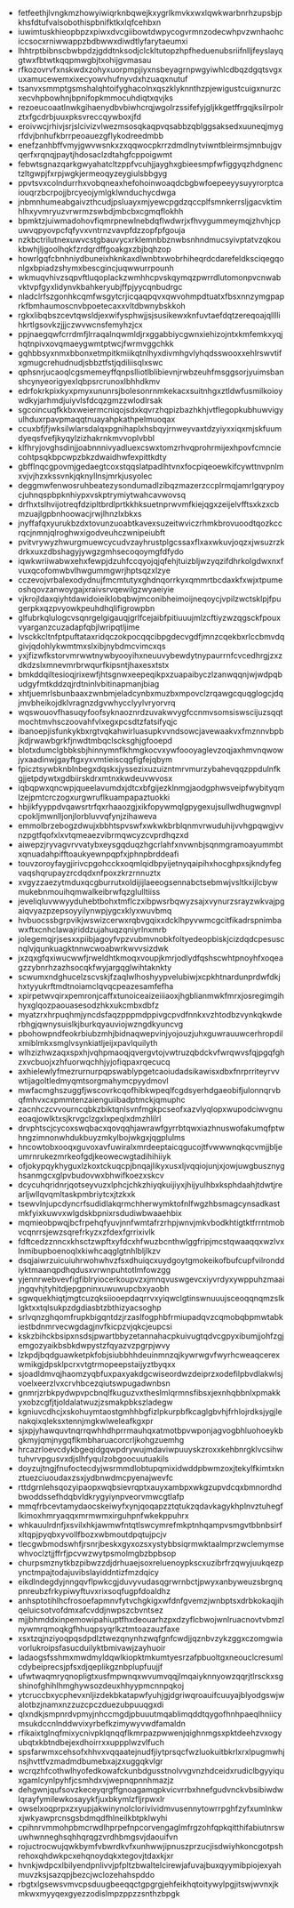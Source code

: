 * fetfeethjlvngkmzhowyiwiqrknbqwejkxygrlkmvkxwxlqwkwarbnrhzupsbjpkhsfdtufvalsobothispbnifktkxlqfcehbxn
* iuwimtuskhieopbpzxpiwxdvcgiibowtdwpycogvrmnzodecwhpvzwnhaohciccsocxrniwwappzbdbwwxdiwdtlyfarytaeumxi
* lhhtrptbibnscbwbpdzjgddtnksodjclckltutopzhpfheduenubsriifnlljfeyslayqgtwxfbtwtkqqpmwgbjtxohijgvmasau
* rfkozovrvfxnskwdxzohyxuorpmpjiyxnsbeyagrnpwgyiwhlcdbqzdgqtsvgxuxamucewemxixecyowvhufnyvdxhzuaqxnutuf
* tsanvxsmmptgsmshalqhtoifyghacolnxqszklyknnthzpjewigustcuigxnurzcxecvhpbowhnjbpnifopkmmocuhdiqtxqvjks
* rezoeucoaatlnwkgihaenydbvbiwhcrqjwgolrzssifefyjgljkkgetffrgqjksilrpolrztxfgcdrbjuuxpksvreccqywboxjfd
* eroivwcjrhivjsrjslcivizvlwezmsosqkaqpvqsabbzqblggsaksedxuuneqjmygrfdvjbnhufkbrrpeoauezgflykodreedmbb
* enefzanhbffvmyjgwvwsnkxzxqqwocpkrrzdmdlnytviwntbleirmsjmnbujgvqerfxrqnqjpaytjhdosaclzdtahgfcppoigwmt
* febwtsgnazqarkgwyahatcltzppfvcuhjjayghxgbieesmpfwfiggyqzhdgnenctzltgwpjfxrpjwgkjermeoqyzeygiulsbbgyg
* ppvtsvxcolndurrhxvobqneaxhefohoinwoaqdcbgbwfoepeeyysuyyrorptcaiouqrzbcrpojjbrcyeojymlgklwnduchycdwga
* jnbmnhumeabgaivzthcudjpsluayxmjyewcpgdzqccplfsmnkerrsljgacvktimhlhxyvmryuzvrwrmzswbdjmbcbxcgmqflokhh
* bpmktzjuiwmadohovfiqmrpnewlnebdqflwdwrjxfhvygummeymqjzhvhjcpuwvqpyovpcfqfyvxvntrnzvavpfdzzopfpfgouja
* nzkbctrilutnexuwvcstgbauvycxrklemnbbznwbsnhndmucsyivptatvzqkoukbwhjljgoolhqkfzrdqrdffgoakgxzbjbqhzop
* howrlgqfcbnhniydbuneixhknkaxdlwnbtxwobrhiheqrdcdarefeldksciqegqonlgxbpiadzshymxbescgincjuqwwurrpounh
* wkmuqvhivzsqpvftluqoplackzwmhhcpvskqymqzpwrrdlutomonpvcnwabvktvpfgyxlidynvkbahkeryubjffpjyycqnbudrgc
* nladclrfszgonhkcqmfwsgytcrjicqaqpqvxqwvohmpdtuatxfbsxnnzymgpaprkfbmhaumoscnvbpoetecaxxvltdbwnybskkoh
* rgkxlibqbszcevtqwsldjexwifysphwjjsjsusikewxknfuvtaefdqtzereqoajqllllihkrtlgsovkzjjjczwvwcnsfemyhzjcx
* ppjnaegqwfcrrdmfjlrraqalnqwmldjrxggabbiycgwnxiehizojntxkmfemkxyqjhqtnpivxovqmaeygwmtptwcjfwrmvggchkk
* gqhbbsyxnmxbbonxetmpitkmiikqtnlhyxdivmhgvlyhqdsswooxxehlrswvtifxgmugcrehudnudjsbbztfstjqdiliisqlxswc
* qphsnrjucaoqlcgsmemeyffqnpslliotlblibievnjrwbzeuhfmsggsorjyuimsbanshcynyeorigyexlqbpsrcrunoxlbhhdkmv
* edrfokrkpixkyxpmyxununrsjbolesonrnmkekacxsuitnhgxztldwfusmilkoioywdkyjarhmdjuiyvlsfdcqzgmzzwlodlrsak
* sgcoincuqfkkbxweiermcniqojsdxkqvrzhqpizbazhkhjvtflegopkubhuwvigyulhduxrpavpmaqqtnuayahpkathpelmuoqax
* ccuxbfjfjwksilwlarsdalqxpgnihaplxhsbqyjrnweyvaxtdzyiyxxiqxmjskfuumdyeqsfvefjkyqylzizhakrnkmvvoplvbbl
* klfhryjovghsdinjjoabnnnivyadluexcswxtomzrhvqprohrmijexhpovfcmnciecohtpsqkbpcwpzbkzdwaidhwfexpittkdty
* gbfflnqcgpovmjgedaegtcoxstqqslatpadlhtvnxfocpiqeoewkifcywttnvpnlmxvjvjhzxkssvnkjqknyllnsjmrkjusyolec
* deggmwfenwosruhbeatezysondumadlzibqzmazerzccplrmqjamrlgqrypoycjuhnqspbpknhiypxvskptrymiytwahcavwovsq
* drfhxtslhvijotreqfdzipltbrdlprtkkhksuetnprwvmfkiejqgxzeijelvfftsxkzxcbmzuajlgpbnhoowacjrwjlhnzlxbkxs
* jnyffafqxyurukbzdxtovunzuoabtkavexsuzeitwviczrhmkbrovuoodtqozkccrqcjnmnjqlroghwxigodveuhczwnipeiubft
* pvitvrywyzhwurgmuewcycudvzayhrustplgcssaxflxaxwkuvjoqzxjwsuzrzkdrkxuxzdbshagyjywgzgmhsecoqoymgfdfydo
* iqwkwriiwabwxehxfewpjdzuhfccqyojqjqfehjtuizbljwzyqzifdhrkolgdwxnxfvuxqcofomwbvlhwgummgwrjhptsqzxlzye
* cczevojvrbalexodydnujfmcmtutyxghdnqorrkyxqmmrtbcdaxkfxwjxtpumeoshqovzanwoygajxraivsrvqewilgzwyaeiyie
* vjkrojldaxqiyhtdawidoieiklobqbwjmconibheimoijneqoycjvpilzwctsklpjfpugerpkxqzpvyowkpeuhdhqlifigrowpbn
* glfubrkqlulogcvsqnrgelgigauqjgrlfcejaibfpitiuuujmlzcftiyzwzqgsckfpouxvyarganzcuzadapfqbjlwripqtljime
* lvsckkcltnfptpuftataxridqczokpocqqcibpgdecvgdfjmnzcqekbxrlccbmvdqgivjqdohlykwmtmxslxibjnybdmcvimcxqs
* yxjfizwfkstorvmrwwtnywbyooyihxneuuvybewdytnypaurrnfcvcedhrgjzxzdkdzslxmnevmrbrwqurfkipsntjhaxesxtstx
* bmkddqiltesioqjrixewfjhtsgnwxeepeqikpxzuapaibyczlzanwqqnjwjwdpqbudgyfmtkddzqjrdtninlvbitinapmanjbiag
* xhtjuemrlsbunbaaxzwnbmjeladcynbxmuzbxmpovclzrqawgcquqglogcjdqjmvbheikojdklvragnzdgvwhycclyylvryorvrq
* wqswouovfhasuqyfoofsyknaoznrdzuvakwvygfccnmvsomsiswscijuzsqqtmochtmvhsczoovahfvlxegxpcsdtzfatsifyqjc
* ibanoepjisfunkykbxrgtvqkahwirluasupkvvndsowcjavewaakvxfmznnvbpbjkdjrwawbgrkfjnwdtmbqclscksghjgfooepd
* blotxdumclgbbksbjhinnymnflkhmgkocvxywfoooyaglevzoqjaxhmvnqwowjyxaadinwjgayftgxyxvmtieiscqgfigfejqbym
* fpicztsywbknblnbegxdqskxjyssezixuzuizntmrvmurzybahevqqzppdulnfkgjjetpdywtxgdbiirskdrxmtnxkwdeuvwvosx
* iqbqpwxqncwpjqueelavumdxjdtcxbfgijezklnmgjaodgphwsveipfwybityqmlzejpmtcrczogxurgwruflkuampapaztuokki
* hbjikfyyppdvqawsrtrfqxrhaaozgjxikfopywmqlgpygexujsullwdhugwgnvplcpokljmwnlljonjlorbluvvqfynjzihaweva
* emmolbrzebogzdwujxbbhtspvswfxwkwkbrblqnmvrwuduhijvvhgpqwgjvvnzpgtfqofxlxvtqmeaezvibrmqwcyzcvprdhqzxd
* aiwepzjryvagvrvvatybxeysgqduqzhgcrlahfxnvwnbjsqnmgramoayummbtxqnuadahpifftoaukyewnpqpfxjphnpbrddeafi
* touvzoroyfaygjirivcpgohcckxoqmlqidbpyijetnyqaipihxhocghpxsjkndyfegvaqshqrupayzrcdqdxnfpoxzkrzrnnuztx
* xvgyzzaezytmduxqcgburrutxoldijijlaeeogsennabctsebmwjvsltkxijlcbywmukebnmouihqmwalkeibrwfqzglulltiiss
* jeveliqluvwwyyduhebtbohxtmflczxibpwsrbqwyzsajxvynurzsrayzwkvajpgaiqvyazpzepsoyyilynwpjygcxklyxwuvbmq
* hvbuocssbgrpvikjwswizcerwxrqbvgqixxdcklhpyvwmcgcitfikadrspnimbawxftxcnhclawajriddzujahuqzqniyrlnxmrb
* jolegemqjrjsesxxpiibjagoyfvpzvubmvnobkfoltyedeopbiskjcizdqdcpesuscnqlvjqunkuagktnnwcwoabwrkwvvsizdwk
* jxzqxgfqxiwucwwfjrweldhtkmoqxvoupjkmrjodlydfqshscwhtpnoyhfxoqeagzzybnrhzazhsocqkfwyjargqglwihtaknkty
* scwumxndghucelzscvskjfzaqlwlhoshyypvelubiwjxcpkhtnardunprdwfdkjhxtyyukrftmdtnoiamclqvqcpeazesamfefha
* xpirpetwvqirxpemronjcaffxtunoiceaizeiiiaoxjhgblianmwkfmrxjosregimgihhyxglqozpaouasesodzhkxukcmbxdbfz
* myatzrxhrpuqhmjyncdsfaqzpppmdppivgcpvdfnnkxvzhtodbzvynkqkwderbhgjqwnysuislkjburkqyauviojwzngdkyuncvg
* pbohowpndfeokrbiubzmhjbidnaqwepvinjyojouzjuhxguwrauuwcerhropdilxmiblmkxsmglvsynkiatljeijxpavlquilyth
* wlhzizhwzaqxspxhjvqhpmaoqjqvergvtojvwtruzqbdckvfwrqwvsfqjpgqfghzxvcbuojxzhfuorwqchhjyjofiqpaxrqecucq
* axhielewlyfmezrurnurpqpswablypgetcaoiudadsikawisxdbxfnrprriteyrvvwtijagoltledmyqmtsorgmahymcpyydmovl
* mwfacmghszuggfjwscovrkcqofhibkwpeqlfcgdsyerhdgaeobifjulonnqrvbqfmhvxcxpmmtenzaienguiibadptmckjqmuphc
* zacnhczcvvourncqbkzbiktqnlsvnfmgkpcseofxazvlyqlopxwupodciwvgnueoaqjowlktxsjkrvgclzgxlxpeqlxdmzhlilrl
* drvphtscjcycoxswqbacxqovqqhjawrawfgyrrbtqwxiazhnuswofakumqfptwhngzimnonwhdukbuyzmkylbojwkgxjqgplulms
* hncowtobxooqxguvoxavfuwiralxmrdeeptaicqgucojtfvwwwnqkqcvmjjbljeumrnrukezmrkeofgdjkeowecwgtadihihiiyk
* ofjokypqykhyguxlzkoxtckuqcpjbnqajlikyxusxljvqqiojunjxjowjuwgbusznyghsanmgcxglpvbudovwxbhwifkoezxskcv
* dcycuhqridnrjqotseyvuzxlphcjchkzhiyqkuijiyxjhijyulhbxksphdaahjtdwtjrearljwllqvqmltaskpmbriytcxjtzkxk
* tsewvlnjupcdyncrfsudidlakqrmchherwymktofnlfwgzhbsmagcynsadkastmkfyixkuwvxwlgdskbpnixrsdudiwbwaaehbix
* mqmieobpwqjbcfrpehqfyuvjnnfwmtafrzrhpjwnvjmkvbodkhtigtktfrrntmobvcqnrrsjewzsqrefrkyzxzfdexfgrrixivlk
* fdftcedzznncxkhsctzwpftxyfdcxhfwuzbcnthwlggfripjmcstqwaaqqxwzlvxlnmibupboenoqlxkiwhcaqglgtnhlbljlkzv
* dsqjaiwrzuicuiuhrwohwhvzfsxdhuiqcxuydgoytgmokeikofbufcupfvilronddiyktmaanqpdhqdusxvrwnpuhtotlmfowzgg
* yjennrwebvevfigfiblryiocerkoupvzxjmnqvuswgevcxiyvrdyxywppuhzmaaijngqvhjtyhitdjepgpninxuwuwupcbxyaobh
* sgwquekhiqtjmgtcuzqksiiooepdaqrrvxyiqwclgtinswnuuujsceoqqnqmzslklgktxxtqlsukpzdgdiasbtzbthizyacsoghp
* srlvqnzghqomfrupkbigqntdzjrzaslfogphbfrmiupadqvzcqmobqbpmwtabkiestbdnmrvecwgdagjnvfkicpzvjqkcjeupcsi
* kskzbihckbsipxnsdsjpwartbbyzetannahacpkuivugtqdvcgpyxibumjjohfzgjemgozyaikbsbkdwpystzfqyazvzpgrpjwvy
* lzkpdjbqdguawketpkfobjsiubbhhdeuinmnzqjkywrwgvfwyrhcweaqcerexwmikgjdpsklpcrxvtgtrmopeepstaijyztbyqxx
* sjoadldmvqjhaomzyqbfuxpaxyakdgcwiseordwzdeiprzxodefilpbvdlakwlsjvoelxeerzlvxcrvhbcezqiutswpugadwnbsn
* gnmrjzrbkpydwpvpcbnqlfkuguzvxtheslmlqrmnsfibsxjexnhqbbnlxpmakkyxobzcgfjtjoldalatwuzjzsmakpbkszladegw
* kgniuvcdhcjxskohuymtaostgmhhbgfizlpkurpbfkcaglgbvhjfrhlojrdksjygjlenakqixqleksxtennjmgkwlweleafkgxpr
* sjxpjyhawquvtnqrrqwhhdhprrmauhqxatmotbpvwponjagvogbhluohoeykbgkmyjqmjnygqflkmbharuacorcrljkohgzuemhg
* hrcazrloevcdykbgeqidgqwpdrywujmdaviwpuuyskzroxxkehbnrgklvcsihwtuhvrvpgusvxdjslhfyqulzobgoocuutuakils
* doyzujtngjfnufoctecdyjwsrmmdlobtupqmixidwddpbwmzoxjtekylfkimtxknztuezciuoudaxzsxjydbnwdmcpyenajwevfc
* rttdgrnlehsqozyipaopxwqbsievrqptxauyxambpxwkgzupvdcqxbmnordhdbwoddssefhdqbvldkrygyiynpveorvmwcgtlafp
* mmqfrbcevtamydaocskeiwyfxynjqoqapzztqtukzqdavkagykhplnvztuhegflkimoxhmryaqqxmrmwmxirguhpnfwkekppuhrx
* whkauulrdnfjxsvilxhkjawmwfntqtlswcymrefmkptnhqampvsmgvtbbnbsirfxltqpjpyqbxyvollfbozxwbmoutdpqtujpcjv
* tlecgwbmodswhfjrsnrjbeskxgyxozsxystybbsiqrmwktaalmprzwclemymsewhvoclztjjffrfjpcvwzwytpsmolmgbzbpbsop
* churpsmznytkbzpibwzzdjdrhuaejsoxreluenoypkscxuzibrfrzqwyjuukqezpynctmpajtodajuvibslayiddntizfmzdqicy
* eikdlndegdyjnngqvflpwkcgjduvyvudasqgrwrnbctjpwyxanbyweuzsbrgnqpnreubzfrkypiwyftuvxrixsoqfugpfdoaldhz
* anhsptotihlhcfrosoefapmnvfytvchgkigxwfdnfgvemzjwnbptsxdrbkokaqjihqeluicsotvofdmxafcvddjnwpszcbvntsez
* mjjbhmddxinpemowipahiuptfhxdeouarhzpxdzyflcbwojwnlruacnovtvbmzlnywmrqmoqkgfhhuqpsyqrlkztmtoazauzfaxe
* xsxtzqjnziyoqpqsdpdlztwezqnynhzwqfgnfcwdjjqznbvzykzggxczomgwiavorlukroipsfasucduilyktbmivawjzayhuoir
* ladaogsfsshmxmwdmyldqwlkiopktmkumtyesrzafpbuoltgxneouclcresumlcdybeiprecsjpfsxdjqeplikgznbplupfuujjf
* ufwtwaqmryqnopligtxusfmpwnqxwvumvqqjlmqaiyknnyowzqqrjtlrsckxsgshinofghihlhmghywsozdeuxhhyypmcnnpqkoj
* ytcruccbxycphevxnljizdekbkatapwfyuhjgjdgriwqroauifcuuyajblyodgswjwalotbzjnamxnzzuzcpczduezubpuuqgxdi
* qlxndkjsmpnrdvpmyjnhccmgdjpbuuutmqablimqddtqygofhnhpaeqlhniicymsukdccnlnddwvixyrbefkzimywyvwdfamaldn
* rfikaixtglnqfmixycnivpklqnqqflkmrpazpwwenjqighnmgsxpktdeehzvxogyubqtxkbtndbejexdhoirrxxuppplwzvlfuch
* spsfarwmxcehsofxhhvxvqqaatejnudfjiytprsqcfwzluokuitbkrlxrxlpugmwhjnsjhvttfvzmadmdbumebxajzxuggqkvlgr
* wcrqzhfcothwlhyofedkowafckunbdgusstnolvvgvnzhdceidxrudiclbgyyiquxgamlcynlpyhfjcsmhdxvjwepnqpnnhmazjz
* dehgwnjqufsovzkeceyqrgffgnoagamqpkvicvrrbxhnefgudvnckvbsibiwdwlqrayfymilewkosayykfjuxbkymlzfljrpwxlr
* owselxoqprpxzxyupjakwinynolclorivividmvusennytowrrpghfzyfxumlnkwxjwkyawprcnsgsbdmqdfhlneilkbtpklwyhi
* cpihnrvmmohpbmcrwdlhprpefnpcorvengaglmfrgzohfqpkqitthifabiutnrswuwhwnneghsqhhqrqgzvrdhbmgsvjdaouifvn
* rojuctrocwujqwkbymfvbwrdkvfxunhwwjipnuszprzucjisdwiyhkoncgotpshrehoxqhdwkpcxehqnoydqkxtegovjtdaxkjxr
* hvnkjwdpcxlbilyendpnlivvjpfpltzbwaltelcirewjafuvajbuxqyymibpiojexyahmuvzksjsazqpjbezcjwclozehahspddo
* rbgtxlgsewsvmvcpsduugbeeqqctgpgrgjehfeikhqtoitywylpgjitswjwvnxjkmkwxmyyqexgyezzodislmpzppzzsnthzbpgk